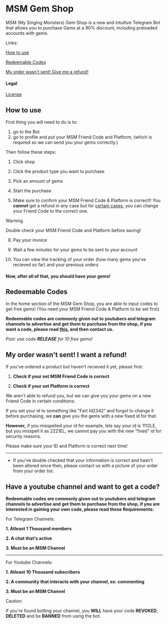 # MSM Gem Shop
MSM (My Singing Monsters) Gem Shop is a new and intuitive Telegram Bot that allows you to purchase Gems at a 90% discount, including preloaded accounts with gems.

Links:

[How to use](#how-to-use)

[Redeemable Codes](#redeemable-codes)

[My order wasn't sent! Give me a refund!](#my-order-wasnt-sent-i-want-a-refund)

#### Legal

[License](https://github.com/riotschoolacc/MSM-Gem-Shop/blob/main/LICENSE)

How to use
------
First thing you will need to do is to:
1. go to the Bot
2. go to profile and put your MSM Friend Code and Platform, (which is required so we can send you your gems correctly.)

Then follow these steps:
1. Click shop

3. Click the product type you want to purchase
   
5. Pick an amount of gems
   
6. Start the purchase
   
7. Make sure to confirm your MSM Friend Code & Platform is correct!! You ***cannot*** get a refund in any case but for [certain cases](#my-order-wasnt-sent-i-want-a-refund), you can change your Friend Code to the correct one.
   
> [!WARNING]
> Double check your MSM Friend Code and Platform before saving!

8. Pay your invoice

10. Wait a few minutes for your gems to be sent to your account
   
12. You can view the tracking of your order (how many gems you've recieved so far) and your previous orders

#### Now, after all of that, you should have your gems!

Redeemable Codes
------
In the home section of the MSM Gem Shop, you are able to input codes to get free gems! (You need your MSM Friend Code & Platform to be set first)

**Redeemable codes are commonly given out to youtubers and telegram channels to advertise and get them to purchase from the shop, if you want a code, please read [this](#become-a-partner-and-get-a-code), and then contact us.**

*Psst: use code **RELEASE** for 10 free gems!*

My order wasn't sent! I want a refund!
------
If you've ordered a product but haven't recieved it yet, please first:
1. **Check if your set MSM Friend Code is correct**
   
3. **Check if your set Platform is correct**

We aren't able to refund you, but we can give you your gems on a new Friend Code in certain conditions:

If you set your id to something like "Fart Id2342" and forgot to change it before purchasing, we **can** give you the gems with a new fixed id for that.

**However,** if you misspelled your id for example, lets say your id is 1112LE, but you misspell it as 2221EL, we cannot pay you with the new "fixed" id for security reasons.

Please make sure your ID and Platform is correct next time!

------

* If you've double checked that your information is correct and hasn't been altered since then, please contact us with a picture of your order from your order list. 

Have a youtube channel and want to get a code?
------

**Redeemable codes are commonly given out to youtubers and telegram channels to advertise and get them to purchase from the shop, if you are interested in gaining your own code, please read these Requirements:**

For Telegram Channels:

**1. Atleast 1 Thousand members**

**2. A chat that's active**

**3. Must be an MSM Channel**

-----

For Youtube Channels:

**1. Atleast 10 Thousand subscribers**

**2. A community that interacts with your channel, ex: commenting**

**3. Must be an MSM Channel**

> [!CAUTION]
> If you're found botting your channel, you **WILL** have your code **REVOKED**, **DELETED** and be **BANNED** from using the bot.
